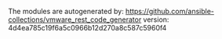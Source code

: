 The modules are autogenerated by:
https://github.com/ansible-collections/vmware_rest_code_generator
version: 4d4ea785c19f6a5c0966b12d270a8c587c5960f4
